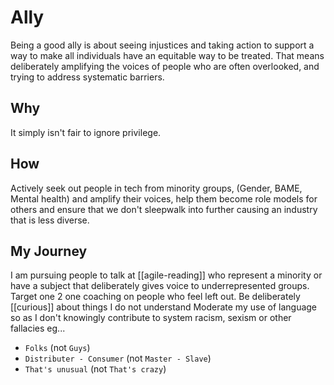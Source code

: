 # Ally

Being a good ally is about seeing injustices and taking action to support a way to make all individuals have an equitable way to be treated. That means deliberately amplifying the voices of people who are often overlooked, and trying to address systematic barriers.

## Why

It simply isn't fair to ignore privilege.

## How

Actively seek out people in tech from minority groups, (Gender, BAME, Mental health) and amplify their voices, help them become role models for others and ensure that we don't sleepwalk into further causing an industry that is less diverse.

## My Journey

I am pursuing people to talk at [[agile-reading]] who represent a minority or have a subject that deliberately gives voice to underrepresented groups.
Target one 2 one coaching on people who feel left out.
Be deliberately [[curious]] about things I do not understand
Moderate my use of language so as I don't knowingly contribute to system racism, sexism or other fallacies eg...

- `Folks` (not `Guys`)
- `Distributer - Consumer` (not `Master - Slave`)
- `That's unusual` (not `That's crazy`)
